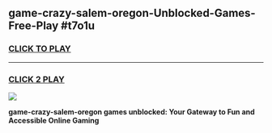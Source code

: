 
## game-crazy-salem-oregon-Unblocked-Games-Free-Play #t7o1u
<h3>
<a href="https://us.freeplayer.one?title=game-crazy-salem-oregon&ref=9M">CLICK TO PLAY</a></h3>
<hr>

<h3>
<a href="https://us.freeplayer.one?title=game-crazy-salem-oregon&ref=9M">CLICK 2 PLAY</a>
  
</h3>

<a href="https://us.freeplayer.one?title=game-crazy-salem-oregon&ref=9M"><img src="https://clearcache.store/games.png"></a>


**game-crazy-salem-oregon games unblocked: Your Gateway to Fun and Accessible Online Gaming**
